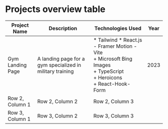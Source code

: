# Projects overview table

| Project Name | Description | Technologies Used | Year | 
| -------- | -------- | -------- | -------- |
| Gym Landing Page | A landing page for a gym specialized in military training | * Tailwind * React.js - Framer Motion - Vite<br>  + Microsoft Bing Images<br>  + TypeScript<br>  + Heroicons<br>  + React-Hook-Form<br>  | 2023|  
| Row 2, Column 1 | Row 2, Column 2 | Row 2, Column 3 |
| Row 3, Column 1 | Row 3, Column 2 | Row 3, Column 3 |
